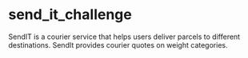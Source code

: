 # send_it_challenge
SendIT is a courier service that helps users deliver parcels to different destinations. SendIt provides courier quotes on weight categories. 
